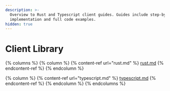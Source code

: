 ```yaml
---
description: >-
  Overview to Rust and Typescript client guides. Guides include step-by-step
  implementation and full code examples.
hidden: true
---
```


# Client Library

{% columns %}
{% column %}
{% content-ref url="rust.md" %}
[rust.md](rust.md)
{% endcontent-ref %}
{% endcolumn %}

{% column %}
{% content-ref url="typescript.md" %}
[typescript.md](typescript.md)
{% endcontent-ref %}
{% endcolumn %}
{% endcolumns %}

